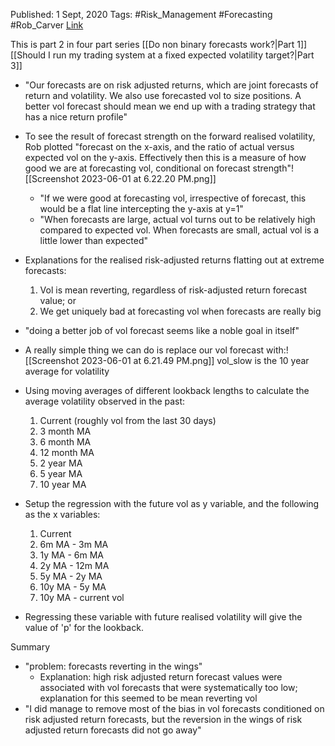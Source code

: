 

Published: 1 Sept, 2020
Tags: #Risk_Management #Forecasting #Rob_Carver 
[Link](https://qoppac.blogspot.com/2020/09/forecast-linearity-and-forecasting-mean.html)

This is part 2 in four part series
[[Do non binary forecasts work?|Part 1]]
[[Should I run my trading system at a fixed expected volatility target?|Part 3]]

- "Our forecasts are on risk adjusted returns, which are joint forecasts of return and volatility. We also use forecasted vol to size positions. A better vol forecast should mean we end up with a trading strategy that has a nice return profile"

- To see the result of forecast strength on the forward realised volatility, Rob plotted "forecast on the x-axis, and the ratio of actual versus expected vol on the y-axis. Effectively then this is a measure of how good we are at forecasting vol, conditional on forecast strength"![[Screenshot 2023-06-01 at 6.22.20 PM.png]]
	- "If we were good at forecasting vol, irrespective of forecast, this would be a flat line intercepting the y-axis at y=1"
	- "When forecasts are large, actual vol turns out to be relatively high compared to expected vol. When forecasts are small, actual vol is a little lower than expected"

- Explanations for the realised risk-adjusted returns flatting out at extreme forecasts:
	1. Vol is mean reverting, regardless of risk-adjusted return forecast value; or
	2. We get uniquely bad at forecasting vol when forecasts are really big
- "doing a better job of vol forecast seems like a noble goal in itself"

- A really simple thing we can do is replace our vol forecast with:![[Screenshot 2023-06-01 at 6.21.49 PM.png]]
	vol_slow is the 10 year average for volatility

- Using moving averages of different lookback lengths to calculate the average volatility observed in the past:
	1. Current (roughly vol from the last 30 days)
	2. 3 month MA
	3. 6 month MA
	4. 12 month MA
	5. 2 year MA
	6. 5 year MA
	7. 10 year MA
- Setup the regression with the future vol as y variable, and the following as the x variables:
	1. Current
	2. 6m MA - 3m MA
	3. 1y MA - 6m MA
	4. 2y MA - 12m MA
	5. 5y MA - 2y MA
	6. 10y MA - 5y MA
	7. 10y MA - current vol
- Regressing these variable with future realised volatility will give the value of 'p' for the lookback.

Summary
- "problem: forecasts reverting in the wings"
	- Explanation: high risk adjusted return forecast values were associated with vol forecasts that were systematically too low; explanation for this seemed to be mean reverting vol
- "I did manage to remove most of the bias in vol forecasts conditioned on risk adjusted return forecasts, but the reversion in the wings of risk adjusted return forecasts did not go away"